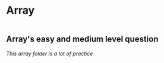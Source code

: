 # Array

```java

```

## Array's easy and medium level question
<i>This array folder is a lot of practice <i/>
